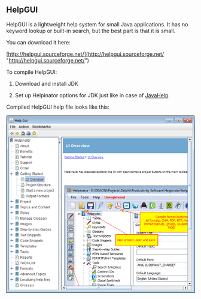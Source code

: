 ## HelpGUI

HelpGUI is a lightweight help system for small Java applications. It has no keyword lookup or built-in search, but the best part is that it is small.


You can download it here:


[http://helpgui.sourceforge.net/](http://helpgui.sourceforge.net/ "http://helpgui.sourceforge.net/")


To compile HelpGUI:


1. Download and install JDK

2. Set up Helpinator options for JDK just like in case of  [JavaHelp](javahelp.md "JavaHelp")


Compiled HelpGUI help file looks like this:


![helpgui.png](images/helpgui.png "helpgui.png")
